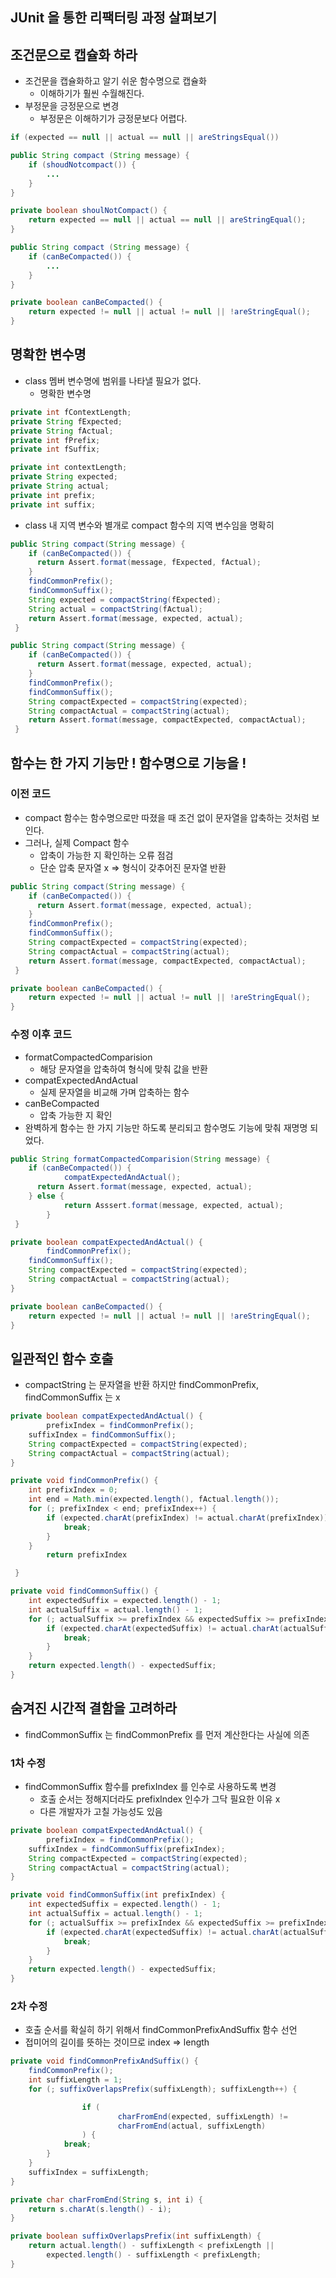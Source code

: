 ## JUnit 을 통한 리팩터링 과정 살펴보기

## 조건문으로 캡슐화 하라

- 조건문을 캡슐화하고 알기 쉬운 함수명으로 캡슐화
  - 이해하기가 훨씬 수월해진다.
- 부정문을 긍정문으로 변경
  - 부정문은 이해하기가 긍정문보다 어렵다.

```java
if (expected == null || actual == null || areStringsEqual())
```

```java
public String compact (String message) {
	if (shoudNotcompact()) {
		...
	}
}

private boolean shoulNotCompact() {
	return expected == null || actual == null || areStringEqual();
}
```

```java
public String compact (String message) {
	if (canBeCompacted()) {
		...
	}
}

private boolean canBeCompacted() {
	return expected != null || actual != null || !areStringEqual();
}
```

## 명확한 변수명

- class 멤버 변수명에 범위를 나타낼 필요가 없다.
  - 명확한 변수명

```java
private int fContextLength;
private String fExpected;
private String fActual;
private int fPrefix;
private int fSuffix;
```

```java
private int contextLength;
private String expected;
private String actual;
private int prefix;
private int suffix;
```

- class 내 지역 변수와 별개로 compact 함수의 지역 변수임을 명확히

```java
public String compact(String message) {
    if (canBeCompacted()) {
      return Assert.format(message, fExpected, fActual);
    }
    findCommonPrefix();
    findCommonSuffix();
    String expected = compactString(fExpected);
    String actual = compactString(fActual);
    return Assert.format(message, expected, actual);
 }
```

```java
public String compact(String message) {
    if (canBeCompacted()) {
      return Assert.format(message, expected, actual);
    }
    findCommonPrefix();
    findCommonSuffix();
    String compactExpected = compactString(expected);
    String compactActual = compactString(actual);
    return Assert.format(message, compactExpected, compactActual);
 }
```

## 함수는 한 가지 기능만 ! 함수명으로 기능을 !

### 이전 코드

- compact 함수는 함수명으로만 따졌을 때 조건 없이 문자열을 압축하는 것처럼 보인다.
- 그러나, 실제 Compact 함수
  - 압축이 가능한 지 확인하는 오류 점검
  - 단순 압축 문자열 x ⇒ 형식이 갖추어진 문자열 반환

```java
public String compact(String message) {
    if (canBeCompacted()) {
      return Assert.format(message, expected, actual);
    }
    findCommonPrefix();
    findCommonSuffix();
    String compactExpected = compactString(expected);
    String compactActual = compactString(actual);
    return Assert.format(message, compactExpected, compactActual);
 }

private boolean canBeCompacted() {
	return expected != null || actual != null || !areStringEqual();
}
```

### 수정 이후 코드

- formatCompactedComparision
  - 해당 문자열을 압축하여 형식에 맞춰 값을 반환
- compatExpectedAndActual
  - 실제 문자열을 비교해 가며 압축하는 함수
- canBeCompacted
  - 압축 가능한 지 확인
- 완벽하게 함수는 한 가지 기능만 하도록 분리되고 함수명도 기능에 맞춰 재명명 되었다.

```java
public String formatCompactedComparision(String message) {
    if (canBeCompacted()) {
			compatExpectedAndActual();
      return Assert.format(message, expected, actual);
    } else {
			return Asssert.format(message, expected, actual);
		}
 }

private boolean compatExpectedAndActual() {
		findCommonPrefix();
    findCommonSuffix();
    String compactExpected = compactString(expected);
    String compactActual = compactString(actual);
}

private boolean canBeCompacted() {
	return expected != null || actual != null || !areStringEqual();
}
```

## 일관적인 함수 호출

- compactString 는 문자열을 반환 하지만 findCommonPrefix, findCommonSuffix 는 x

```java
private boolean compatExpectedAndActual() {
		prefixIndex = findCommonPrefix();
    suffixIndex = findCommonSuffix();
    String compactExpected = compactString(expected);
    String compactActual = compactString(actual);
}

private void findCommonPrefix() {
    int prefixIndex = 0;
    int end = Math.min(expected.length(), fActual.length());
    for (; prefixIndex < end; prefixIndex++) {
        if (expected.charAt(prefixIndex) != actual.charAt(prefixIndex)) {
            break;
        }
    }
		return prefixIndex

 }

private void findCommonSuffix() {
	int expectedSuffix = expected.length() - 1;
	int actualSuffix = actual.length() - 1;
	for (; actualSuffix >= prefixIndex && expectedSuffix >= prefixIndex; actualSuffix--, expectedSuffix--) {
		if (expected.charAt(expectedSuffix) != actual.charAt(actualSuffix)) {
			break;
		}
	}
	return expected.length() - expectedSuffix;
}
```

## 숨겨진 시간적 결함을 고려하라

- findCommonSuffix 는 findCommonPrefix 를 먼저 계산한다는 사실에 의존

### 1차 수정

- findCommonSuffix 함수를 prefixIndex 를 인수로 사용하도록 변경
  - 호출 순서는 정해지더라도 prefixIndex 인수가 그닥 필요한 이유 x
  - 다른 개발자가 고칠 가능성도 있음

```java
private boolean compatExpectedAndActual() {
		prefixIndex = findCommonPrefix();
    suffixIndex = findCommonSuffix(prefixIndex);
    String compactExpected = compactString(expected);
    String compactActual = compactString(actual);
}

private void findCommonSuffix(int prefixIndex) {
	int expectedSuffix = expected.length() - 1;
	int actualSuffix = actual.length() - 1;
	for (; actualSuffix >= prefixIndex && expectedSuffix >= prefixIndex; actualSuffix--, expectedSuffix--) {
		if (expected.charAt(expectedSuffix) != actual.charAt(actualSuffix)) {
			break;
		}
	}
	return expected.length() - expectedSuffix;
}
```

### 2차 수정

- 호출 순서를 확실히 하기 위해서 findCommonPrefixAndSuffix 함수 선언
- 접미어의 길이를 뜻하는 것이므로 index ⇒ length

```java
private void findCommonPrefixAndSuffix() {
    findCommonPrefix();
    int suffixLength = 1;
    for (; suffixOverlapsPrefix(suffixLength); suffixLength++) {

				if (
						charFromEnd(expected, suffixLength) !=
						charFromEnd(actual, suffixLength)
				) {
            break;
        }
    }
    suffixIndex = suffixLength;
}

private char charFromEnd(String s, int i) {
	return s.charAt(s.length() - i);
}

private boolean suffixOverlapsPrefix(int suffixLength) {
	return actual.length() - suffixLength < prefixLength ||
		expected.length() - suffixLength < prefixLength;
}
```
